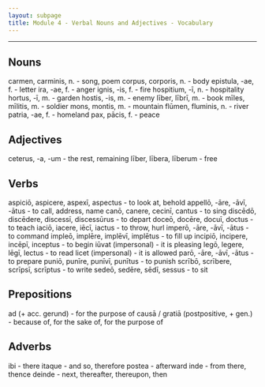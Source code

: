 ```yaml
---
layout: subpage
title: Module 4 - Verbal Nouns and Adjectives - Vocabulary
---
```


***

## Nouns
carmen, carminis, n. - song, poem
corpus, corporis, n. - body
epistula, -ae, f. - letter
ira, -ae, f. - anger
ignis, -is, f. - fire
hospitium, -ī, n. - hospitality
hortus, -ī, m. - garden
hostis, -is, m. - enemy
līber, lībrī, m. - book
mīles, mīlitis, m. - soldier
mons, montis, m. - mountain
flūmen, fluminis, n. - river
patria, -ae, f. - homeland
pax, pācis, f. - peace

## Adjectives
ceterus, -a, -um - the rest, remaining
līber, lībera, līberum - free

## Verbs

aspiciō, aspicere, aspexī, aspectus - to look at, behold
appellō, -āre, -āvī, -ātus - to call, address, name
canō, canere, cecinī, cantus - to sing
discēdō, discēdere, discessī, discessūrus - to depart
doceō, docēre, docuī, doctus - to teach
iaciō, iacere, iēcī, iactus - to throw, hurl
imperō, -āre, -āvī, -ātus - to command
impleō, implēre, implēvī, implētus - to fill up
incipiō, incipere, incēpī, inceptus - to begin
iūvat (impersonal) - it is pleasing
legō, legere, lēgī, lectus - to read
licet (impersonal) - it is allowed
parō, -āre, -āvī, -ātus - to prepare
puniō, punīre, punīvī, punītus - to punish
scrībō, scrībere, scrīpsī, scrīptus - to write
sedeō, sedēre, sēdī, sessus - to sit

## Prepositions
ad (+ acc. gerund) - for the purpose of
causā / gratiā (postpositive, + gen.) - because of, for the sake of, for the purpose of

## Adverbs
ibi - there
itaque - and so, therefore
postea - afterward
inde - from there, thence
deinde - next, thereafter, thereupon, then
